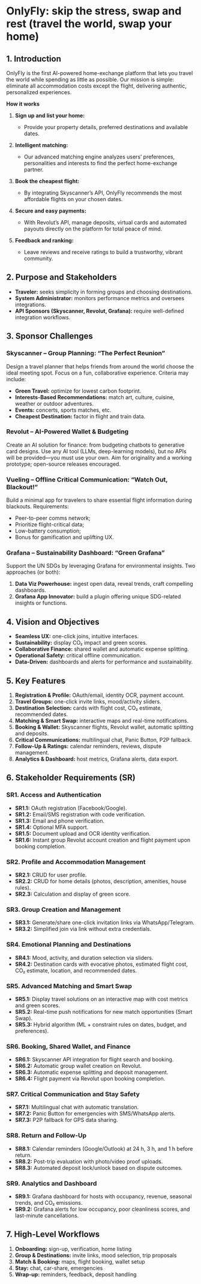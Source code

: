 # OnlyFly: skip the stress, swap and rest (travel the world, swap your home)

## 1. Introduction

OnlyFly is the first AI-powered home-exchange platform that lets you travel the world while spending as little as possible. Our mission is simple: eliminate all accommodation costs except the flight, delivering authentic, personalized experiences.

**How it works**

1. **Sign up and list your home:**

   * Provide your property details, preferred destinations and available dates.
2. **Intelligent matching:**

   * Our advanced matching engine analyzes users’ preferences, personalities and interests to find the perfect home-exchange partner.
3. **Book the cheapest flight:**

   * By integrating Skyscanner’s API, OnlyFly recommends the most affordable flights on your chosen dates.
4. **Secure and easy payments:**

   * With Revolut’s API, manage deposits, virtual cards and automated payouts directly on the platform for total peace of mind.
5. **Feedback and ranking:**

   * Leave reviews and receive ratings to build a trustworthy, vibrant community.

## 2. Purpose and Stakeholders

* **Traveler:** seeks simplicity in forming groups and choosing destinations.
* **System Administrator:** monitors performance metrics and oversees integrations.
* **API Sponsors (Skyscanner, Revolut, Grafana):** require well-defined integration workflows.

## 3. Sponsor Challenges

### Skyscanner – Group Planning: “The Perfect Reunion”

Design a travel planner that helps friends from around the world choose the ideal meeting spot. Focus on a fun, collaborative experience. Criteria may include:

* **Green Travel:** optimize for lowest carbon footprint.
* **Interests-Based Recommendations:** match art, culture, cuisine, weather or outdoor adventures.
* **Events:** concerts, sports matches, etc.
* **Cheapest Destination:** factor in flight and train data.

### Revolut – AI-Powered Wallet & Budgeting

Create an AI solution for finance: from budgeting chatbots to generative card designs. Use any AI tool (LLMs, deep-learning models), but no APIs will be provided—you must use your own. Aim for originality and a working prototype; open-source releases encouraged.

### Vueling – Offline Critical Communication: “Watch Out, Blackout!”

Build a minimal app for travelers to share essential flight information during blackouts. Requirements:

* Peer-to-peer comms network;
* Prioritize flight-critical data;
* Low-battery consumption;
* Bonus for gamification and uplifting UX.

### Grafana – Sustainability Dashboard: “Green Grafana”

Support the UN SDGs by leveraging Grafana for environmental insights. Two approaches (or both):

1. **Data Viz Powerhouse:** ingest open data, reveal trends, craft compelling dashboards.
2. **Grafana App Innovator:** build a plugin offering unique SDG-related insights or functions.

## 4. Vision and Objectives

* **Seamless UX:** one-click joins, intuitive interfaces.
* **Sustainability:** display CO₂ impact and green scores.
* **Collaborative Finance:** shared wallet and automatic expense splitting.
* **Operational Safety:** critical offline communication.
* **Data-Driven:** dashboards and alerts for performance and sustainability.

## 5. Key Features

1. **Registration & Profile:** OAuth/email, identity OCR, payment account.
2. **Travel Groups:** one-click invite links, mood/activity sliders.
3. **Destination Selection:** cards with flight cost, CO₂ estimate, recommended dates.
4. **Matching & Smart Swap:** interactive maps and real-time notifications.
5. **Booking & Wallet:** Skyscanner flights, Revolut wallet, automatic splitting and deposits.
6. **Critical Communications:** multilingual chat, Panic Button, P2P fallback.
7. **Follow-Up & Ratings:** calendar reminders, reviews, dispute management.
8. **Analytics & Dashboard:** host metrics, Grafana alerts, data export.

## 6. Stakeholder Requirements (SR)

### **SR1. Access and Authentication**  
- **SR1.1:** OAuth registration (Facebook/Google).  
- **SR1.2:** Email/SMS registration with code verification.  
- **SR1.3:** Email and phone verification.  
- **SR1.4:** Optional MFA support.  
- **SR1.5:** Document upload and OCR identity verification.  
- **SR1.6:** Instant group Revolut account creation and flight payment upon booking completion.

### **SR2. Profile and Accommodation Management**  
- **SR2.1:** CRUD for user profile.  
- **SR2.2:** CRUD for home details (photos, description, amenities, house rules).  
- **SR2.3:** Calculation and display of green score.

### **SR3. Group Creation and Management**  
- **SR3.1:** Generate/share one-click invitation links via WhatsApp/Telegram.  
- **SR3.2:** Simplified join via link without extra credentials.

### **SR4. Emotional Planning and Destinations**  
- **SR4.1:** Mood, activity, and duration selection via sliders.  
- **SR4.2:** Destination cards with evocative photos, estimated flight cost, CO₂ estimate, location, and recommended dates.

### **SR5. Advanced Matching and Smart Swap**  
- **SR5.1:** Display travel solutions on an interactive map with cost metrics and green scores.  
- **SR5.2:** Real-time push notifications for new match opportunities (Smart Swap).  
- **SR5.3:** Hybrid algorithm (ML + constraint rules on dates, budget, and preferences).

### **SR6. Booking, Shared Wallet, and Finance**  
- **SR6.1:** Skyscanner API integration for flight search and booking.  
- **SR6.2:** Automatic group wallet creation on Revolut.  
- **SR6.3:** Automatic expense splitting and deposit management.  
- **SR6.4:** Flight payment via Revolut upon booking completion.

### **SR7. Critical Communication and Stay Safety**  
- **SR7.1:** Multilingual chat with automatic translation.  
- **SR7.2:** Panic Button for emergencies with SMS/WhatsApp alerts.  
- **SR7.3:** P2P fallback for GPS data sharing.

### **SR8. Return and Follow-Up**  
- **SR8.1:** Calendar reminders (Google/Outlook) at 24 h, 3 h, and 1 h before return.  
- **SR8.2:** Post-trip evaluation with photo/video proof uploads.  
- **SR8.3:** Automated deposit lock/unlock based on dispute outcomes.

### **SR9. Analytics and Dashboard**  
- **SR9.1:** Grafana dashboard for hosts with occupancy, revenue, seasonal trends, and CO₂ emissions.  
- **SR9.2:** Grafana alerts for low occupancy, poor cleanliness scores, and last-minute cancellations.


## 7. High-Level Workflows

1. **Onboarding:** sign-up, verification, home listing
2. **Group & Destinations:** invite links, mood selection, trip proposals
3. **Match & Booking:** maps, flight booking, wallet setup
4. **Stay:** chat, car-share, emergencies
5. **Wrap-up:** reminders, feedback, deposit handling

